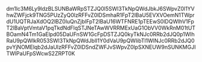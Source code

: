 dm1lc3M6Ly9ldzBLSUNBaWRpSTZJQ0l5SWl3TkNpQWdJbkJ6SWpvZ0l1YVhwZWFjck9TNG5PUzZyQ0lzRFFvZ0lDSmhaR1FpT2lBaU5EVXVOemN1TWprdU1UQTRJaXdOQ2lBZ0luQnZjblFpT2lBaU16WTFNRE1pTEEwS0lDQWlhV1FpT2lBaVptVmtaV1pqTkdNdFlqSTJNeTAwWVRRMExUaG1ObVV0WkRnM01tUTBOamN4Tm1GaElpd05DaUFnSW1GcFpDSTZJQ0kyTkNJc0RRb2dJQ0p1WlhRaU9pQWlkR053SWl3TkNpQWdJblI1Y0dVaU9pQWlibTl1WlNJc0RRb2dJQ0pvYjNOMElqb2dJaUlzRFFvZ0lDSndZWFJvSWpvZ0lpSXNEUW9nSUNKMGJITWlPaUFpSWcwS2ZRPT0K
